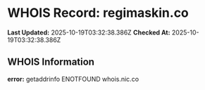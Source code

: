 # WHOIS Record: regimaskin.co

**Last Updated:** 2025-10-19T03:32:38.386Z
**Checked At:** 2025-10-19T03:32:38.386Z

## WHOIS Information

**error:** getaddrinfo ENOTFOUND whois.nic.co

